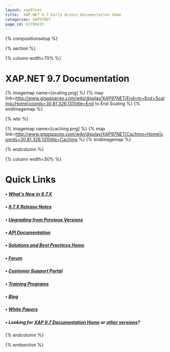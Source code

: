 ```yaml
---
layout: xap97net
title:  XAP.NET 9.7 Early Access Documentation Home
categories: XAP97NET
page_id: 63799415
---
```


{% compositionsetup %}

{% section %}

{% column width=70% %}

# XAP.NET 9.7 Documentation

{% imagemap name=[scaling.png] %}
{% map link=http://www.gigaspaces.com/wiki/display/XAP97NET/End+to+End+Scaling+Home|coords=30,81,326,131|title=End to End Scaling %}
{% endimagemap %}

{% wbr %}

{% imagemap name=[caching.png] %}
{% map link=http://www.gigaspaces.com/wiki/display/XAP97NET/Caching+Home|coords=30,81,326,131|title=Caching %}
{% endimagemap %}

{% endcolumn %}

{% column width=30% %}

# Quick Links

##### &bull; [What's New in 9.7.X](http://wiki.gigaspaces.com/wiki/display/RN/What's+New+in+GigaSpaces+9.7.X)

##### &bull; [9.7.X Release Notes](http://wiki.gigaspaces.com/wiki/display/RN/GigaSpaces+XAP+9.7.X+Release+Notes)

##### &bull; [Upgrading from Previous Versions](http://wiki.gigaspaces.com/wiki/display/RN/Upgrading+to+9.7.X)

##### &bull; [API Documentation](http://wiki.gigaspaces.com/wiki/display/API/API+Documentation+Portal)

##### &bull; [Solutions and Best Practices Home](/sbp/index.html)

##### &bull; [Forum](http://ask.gigaspaces.org/)

##### &bull; [Customer Support Portal](http://www.gigaspaces.com/supportcenter)

##### &bull; [Training Programs](http://www.gigaspaces.com/content/gigaspaces-training)

##### &bull; [Blog](http://blog.gigaspaces.com/)

##### &bull; [White Papers](http://www.gigaspaces.com/os_papers.html)

##### &bull; Looking for **[XAP 9.7 Documentation Home](/xap97/index.html)** or **[other versions](http://wiki.gigaspaces.com/wiki/display/ALL/Choose+a+GigaSpaces+Version)**?

{% endcolumn %}

{% endsection %}
